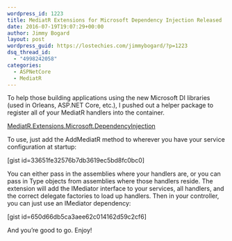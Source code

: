 ```yaml
---
wordpress_id: 1223
title: MediatR Extensions for Microsoft Dependency Injection Released
date: 2016-07-19T19:07:29+00:00
author: Jimmy Bogard
layout: post
wordpress_guid: https://lostechies.com/jimmybogard/?p=1223
dsq_thread_id:
  - "4998242058"
categories:
  - ASPNetCore
  - MediatR
---
```

To help those building applications using the new Microsoft DI libraries (used in Orleans, ASP.NET Core, etc.), I pushed out a helper package to register all of your MediatR handlers into the container.

[MediatR.Extensions.Microsoft.DependencyInjection](https://www.nuget.org/packages/MediatR.Extensions.Microsoft.DependencyInjection)

To use, just add the AddMediatR method to wherever you have your service configuration at startup:

[gist id=33651fe32576b7db3619ec5bd8fc0bc0]

You can either pass in the assemblies where your handlers are, or you can pass in Type objects from assemblies where those handlers reside. The extension will add the IMediator interface to your services, all handlers, and the correct delegate factories to load up handlers. Then in your controller, you can just use an IMediator dependency:

[gist id=650d66db5ca3aee62c014162d59c2cf6]

And you’re good to go. Enjoy!